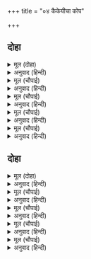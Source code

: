 +++
title = "०४ कैकेयीचा कोप"

+++


## दोहा


<details><summary>मूल (दोहा)</summary>

बड़ कुघातु करि पातकिनि कहेसि कोपगृहँ जाहु।  
काजु सँवारेहु सजग सबु सहसा जनि पतिआहु॥ २२॥
</details>

<details><summary>अनुवाद (हिन्दी)</summary>

पापी मंथरेने सापळा रचून सांगितले की, ‘कोप-भवनात जा. सर्व काम अत्यंत सावधगिरीने करा. राजांवर एकदम विश्वास ठेवू नका.’॥ २२॥
</details>

<details><summary>मूल (चौपाई)</summary>

कुबरिहि रानि प्रानप्रिय जानी।  
बार बार बड़ि बुद्धि बखानी॥  
तोहि सम हित न मोर संसारा।  
बहे जात कइ भइसि अधारा॥
</details>

<details><summary>अनुवाद (हिन्दी)</summary>

राणीने कुबडीला प्राणाहून प्रिय समजून वारंवार तिच्या बुद्धीची वाखाणणी केली आणि म्हणाली, ‘जगात तुझ्यासारखी माझी हितकारी कोणीही नाही. मी वाहावत जात होते, तू मला आधार दिलास.॥ १॥
</details>

<details><summary>मूल (चौपाई)</summary>

जौं बिधि पुरब मनोरथु काली।  
करौं तोहि चख पूतरि आली॥  
बहुबिधि चेरिहि आदरु देई।  
कोपभवन गवनी कैकेई॥
</details>

<details><summary>अनुवाद (हिन्दी)</summary>

जर विधात्याने उद्या माझे मनोरथ पूर्ण केले, तर हे सखी, मी तुला डोळॺाच्या बाहुलीप्रमाणे अत्यंत आवडती मानीन.’ अशाप्रकारे दासीला पुष्कळ आदर देत कैकेयी कोप-भवनात गेली.॥ २॥
</details>

<details><summary>मूल (चौपाई)</summary>

बिपति बीजु बरषा रितु चेरी।  
भुइँ भइ कुमति कैकई केरी॥  
पाइ कपट जलु अंकुर जामा।  
बर दोउ दल दुख फल परिनामा॥
</details>

<details><summary>अनुवाद (हिन्दी)</summary>

विपत्ती हे बियाणे होते. दासी वर्षा-ऋतू होती. कैकेयीची कुबुद्धी मशागत केलेली जमीन होती. कपटरूपी पाणी मिळताच त्या बीजाला अंकुर फुटला. दोन्ही वर हे त्या अंकुराची दोन पाने होती आणि शेवटी याला दुःखरूपी फळ येणार होते.॥ ३॥
</details>

<details><summary>मूल (चौपाई)</summary>

कोप समाजु साजि सबु सोई।  
राजु करत निज कुमति बिगोई॥  
राउर  नगर कोलाहलु होई।  
यह कुचालि कछु जान न कोई॥
</details>

<details><summary>अनुवाद (हिन्दी)</summary>

कैकेयी कोपाचा वेष घेऊन कोपभवनात जाऊन झोपली. ती राज्य करीत होती पण स्वतःच्या दुष्ट बुद्धीमुळे नष्ट झाली. राजमहाल व नगरामध्ये धूम-धाम चालली होती. ही दुष्ट चाल कुणालाच समजली नाही.॥ ४॥
</details>

## दोहा


<details><summary>मूल (दोहा)</summary>

प्रमुदित पुर नर नारि सब सजहिं सुमंगलचार।  
एक प्रबिसहिं एक निर्गमहिं भीर भूप दरबार॥ २३॥
</details>

<details><summary>अनुवाद (हिन्दी)</summary>

नगरातील सर्व स्त्री-पुरुष आनंदित होऊन शुभ मंगलाचाराचे सर्व सामान सजवीत होते. कोण आत जात होता, कोणी बाहेर जात होता. धावपळ चालली होती. राजद्वारी फार गर्दी जमत होती.॥ २३॥
</details>

<details><summary>मूल (चौपाई)</summary>

बाल सखा सुनि हियँ हरषाहीं।  
मिलि दस पाँच राम पहिं जाहीं॥  
प्रभु आदरहिं प्रेमु पहिचानी।  
पूँछहिं कुसल खेम मृदु बानी॥
</details>

<details><summary>अनुवाद (हिन्दी)</summary>

श्रीरामचंद्रांचे बाल-मित्र राजतिलकाची वार्ता ऐकून मनातून हरखून गेले होते. ते दहा-पाचाच्या गटाने श्रीरामांच्याकडे येत होते. त्यांचे प्रेम पाहून प्रभू रामचंद्र त्यांना आदर देत होते व कोमल वाणीने त्यांची खुशाली विचारीत होते.॥ १॥
</details>

<details><summary>मूल (चौपाई)</summary>

फिरहिं भवन प्रिय आयसु पाई।  
करत परसपर राम बड़ाई॥  
को रघुबीर सरिस संसारा।  
सीलु सनेहु निबाहनिहारा॥
</details>

<details><summary>अनुवाद (हिन्दी)</summary>

आपला लाडका मित्र श्रीरामचंद्र यांची आज्ञा घेऊन ते परस्परांना श्रीरामांची थोरवी सांगत घरी गेले आणि म्हणाले, ‘जगात श्रीरघुनाथांच्यासारखा शीलवान व स्नेह करणारा कोण आहे?॥ २॥
</details>

<details><summary>मूल (चौपाई)</summary>

जेहिं जेहिं जोनि करम बस भ्रमहीं।  
तहँ तहँ ईसु देउ यह हमहीं॥  
सेवक हम स्वामी सियनाहू।  
होउ नात यह ओर निबाहू॥
</details>

<details><summary>अनुवाद (हिन्दी)</summary>

परमेश्वर आम्हांला एवढेच देवो की, आम्ही आपल्या कर्माप्रमाणे भ्रमण करीत ज्या ज्या योनीत जन्मू, त्या त्या योनीत आम्ही सेवक असावे आणि सीतापती श्रीरामचंद्र आमचे स्वामी असावेत. हे नाते शेवटपर्यंत टिकून राहो.’॥ ३॥
</details>

<details><summary>मूल (चौपाई)</summary>

अस अभिलाषु नगर सब काहू।  
कैकयसुता हृदयँ अति दाहू॥  
को न कुसंगति पाइ नसाई।  
रहइ न नीच मतें चतुराई॥
</details>

<details><summary>अनुवाद (हिन्दी)</summary>

नगरामध्ये सर्वांची हीच अभिलाषा होती, परंतु कैकेयीच्या मनात चडफडाट होत होता. कुसंगती लाभल्यावर कोण बरे अधोगतीला जाणार नाही? क्षुद्र विचारांच्या लोकांच्या सल्‍ल्याने वागल्यामुळे शहाणपण उरत नसते.॥ ४॥
</details>
